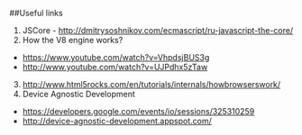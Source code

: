 ##Useful links

1. JSCore - http://dmitrysoshnikov.com/ecmascript/ru-javascript-the-core/
2. How the V8 engine works?
  *  https://www.youtube.com/watch?v=VhpdsjBUS3g
  *  http://www.youtube.com/watch?v=UJPdhx5zTaw
3. http://www.html5rocks.com/en/tutorials/internals/howbrowserswork/
4. Device Agnostic Development
  *  https://developers.google.com/events/io/sessions/325310259
  *  http://device-agnostic-development.appspot.com/